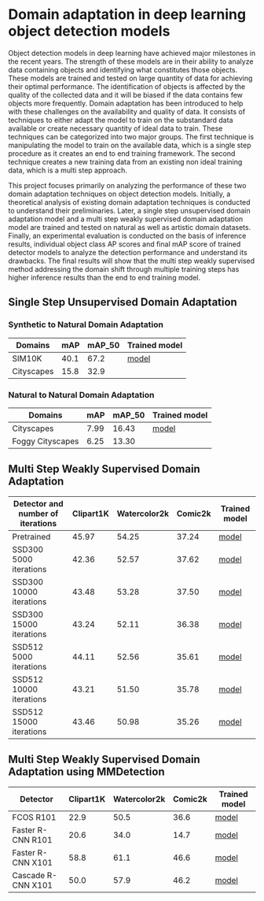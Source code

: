 # Domain adaptation in deep learning object detection models

Object detection models in deep learning have achieved major milestones in the recent years. The strength of these models are in their ability to analyze data containing objects and identifying what constitutes those objects. These models are trained and tested on large quantity of data for achieving their optimal performance. The identification of objects is affected by the quality of the collected data and it will be biased if the data contains few objects more frequently. Domain adaptation has been introduced to help with these challenges on the availability and quality of data. It consists of techniques to either adapt the model to train on the substandard data available or create necessary quantity of ideal data to train. These techniques can be categorized into two major groups. The first technique is manipulating the model to train on the available data, which is a single step procedure as it creates an end to end training framework. The second technique creates a new training data from an existing non ideal training data, which is a multi step approach. 

This project focuses primarily on analyzing the performance of these two domain adaptation techniques on object detection models. Initially, a theoretical analysis of existing domain adaptation techniques is conducted to understand their preliminaries. Later, a single step unsupervised domain adaptation model and a multi step weakly supervised domain adaptation model are trained and tested on natural as well as artistic domain datasets. Finally, an experimental evaluation is conducted on the basis of inference results, individual object class AP scores and final mAP score of trained detector models to analyze the detection performance and understand its drawbacks. The final results will show that the multi step weakly supervised method addressing the domain shift through multiple training steps has higher inference results than the end to end training model.   

## Single Step Unsupervised Domain Adaptation

### Synthetic to Natural Domain Adaptation

| Domains | mAP | mAP_50 | Trained model |
| ------ | ------ | ------ | ------ |
| SIM10K | 40.1 | 67.2 | [model](https://tubcloud.tu-berlin.de/apps/files/?dir=/Sangeetha_Reji_Master_Thesis/mmdetection&fileid=3178405934)
| Cityscapes | 15.8 | 32.9 | 

### Natural to Natural Domain Adaptation

| Domains | mAP | mAP_50 | Trained model |
| ------ | ------ | ------ | ------ |
| Cityscapes | 7.99 | 16.43 |  [model](https://tubcloud.tu-berlin.de/s/EXwR5AngoFQzHrR)
| Foggy Cityscapes| 6.25 | 13.30 | 



## Multi Step Weakly Supervised Domain Adaptation

| Detector and number of iterations | Clipart1K | Watercolor2k | Comic2k | Trained model |
| ------ | ------ | ------ | ------ | ------ |
| Pretrained | 45.97 | 54.25 | 37.24 |  [model](https://tubcloud.tu-berlin.de/s/C4morDjosz6922Y)
| SSD300 5000 iterations | 42.36 | 52.57 | 37.62 |  [model](https://tubcloud.tu-berlin.de/s/C4morDjosz6922Y)
| SSD300 10000 iterations | 43.48 | 53.28 | 37.50 |  [model](https://tubcloud.tu-berlin.de/s/C4morDjosz6922Y)
| SSD300 15000 iterations| 43.24 | 52.11 | 36.38 |  [model](https://tubcloud.tu-berlin.de/s/C4morDjosz6922Y)
| SSD512 5000 iterations | 44.11 | 52.56 | 35.61|  [model](https://tubcloud.tu-berlin.de/s/C4morDjosz6922Y)
| SSD512 10000 iterations | 43.21 | 51.50 | 35.78 |  [model](https://tubcloud.tu-berlin.de/s/C4morDjosz6922Y)
| SSD512 15000 iterations| 43.46 | 50.98 | 35.26 |  [model](https://tubcloud.tu-berlin.de/s/C4morDjosz6922Y)


## Multi Step Weakly Supervised Domain Adaptation using MMDetection


| Detector | Clipart1K | Watercolor2k | Comic2k |Trained model |
| ------ | ------ | ------ | ------ | ------ |
| FCOS R101 | 22.9 | 50.5 | 36.6 |  [model](https://tubcloud.tu-berlin.de/s/bazfmE8DTMNa3Sw)
| Faster R-CNN R101 | 20.6 | 34.0 | 14.7 |  [model](https://tubcloud.tu-berlin.de/s/bazfmE8DTMNa3Sw)
| Faster R-CNN X101 | 58.8 | 61.1 | 46.6 |  [model](https://tubcloud.tu-berlin.de/s/bazfmE8DTMNa3Sw)
| Cascade R-CNN X101| 50.0 | 57.9 | 46.2 |  [model](https://tubcloud.tu-berlin.de/s/bazfmE8DTMNa3Sw)
